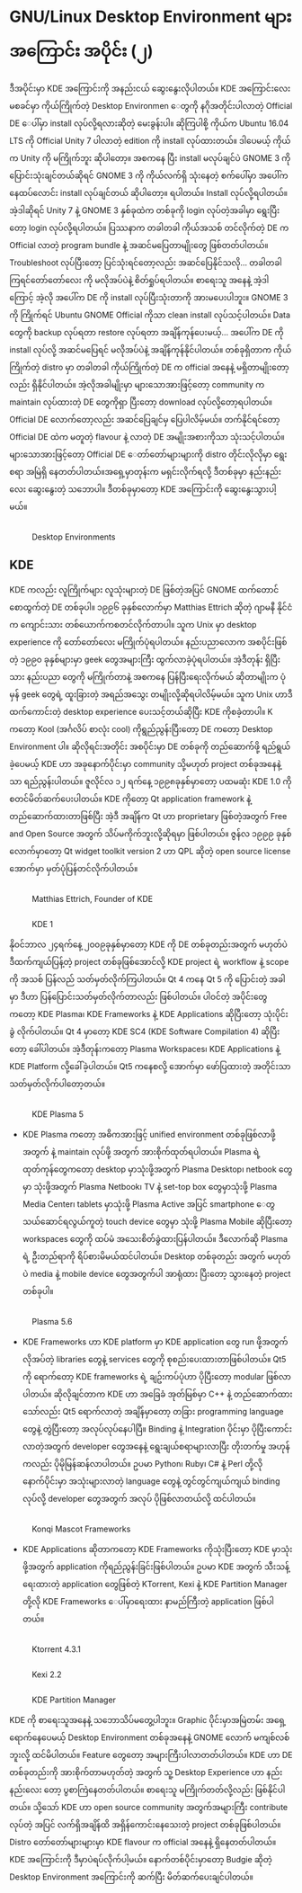 # GNU/Linux Desktop Environment များအကြောင်း အပိုင်း (၂)

ဒီအပိုင်းမှာ KDE အကြောင်းကို အနည်းငယ် ဆွေးနွေးလိုပါတယ်။ KDE အကြောင်းလေးမစခင်မှာ ကိုယ်ကြိုက်တဲ့ Desktop Environmen ေတွကို နဂိုအတိုင်းပါလာတဲ့ Official DE ေပါ်မှာ install လုပ်လို့ရလားဆိုတဲ့ မေးခွန်းပါ။ ဆိုကြပါစို့ ကိုယ်က Ubuntu 16.04 LTS ကို Official Unity 7 ပါလာတဲ့ edition ကို install လုပ်ထားတယ်။ ဒါပေမယ့် ကိုယ်က Unity ကို မကြိုက်ဘူး ဆိုပါတော့။ အစကနေ ပြီး install မလုပ်ချင်ပဲ GNOME 3 ကို ပြောင်းသုံးချင်တယ်ဆိုရင် GNOME 3 ကို ကိုယ်လက်ရှိ သုံးနေတဲ့ စက်ပေါ်မှာ အပေါ်ကနေထပ်လောင်း install လုပ်ချင်တယ် ဆိုပါတော့။ ရပါတယ်။ Install လုပ်လို့ရပါတယ်။ အဲ့ဒါဆိုရင် Unity 7 နဲ့ GNOME 3 နှစ်ခုထဲက တစ်ခုကို login လုပ်တဲ့အခါမှာ ရွေးပြီးတော့ login လုပ်လို့ရပါတယ်။ ပြဿနာက တခါတခါ ကိုယ်အသစ် တင်လိုက်တဲ့ DE က Official လာတဲ့ program bundle နဲ့ အဆင်မပြေတာမျိုးတွေ ဖြစ်တတ်ပါတယ်။ Troubleshoot လုပ်ပြီးတော့ ပြင်သုံးရင်တော့လည်း အဆင်ပြေနိုင်သလို… တခါတခါကြရင်တော်တော်လေး ကို မလိုအပ်ပဲနဲ့ စိတ်ရှုပ်ရပါတယ်။ စာရေးသူ အနေနဲ့ အဲ့ဒါကြောင့် အဲ့လို အပေါ်က DE ကို install လုပ်ပြီးသုံးတာကို အားမပေးပါဘူး။ GNOME 3 ကို ကြိုက်ရင် Ubuntu GNOME Official ကိုသာ clean install လုပ်သင့်ပါတယ်။ Data တွေကို backup လုပ်ရတာ restore လုပ်ရတာ အချိန်ကုန်ပေးမယ့်… အပေါ်က DE ကို install လုပ်လို့ အဆင်မပြေရင် မလိုအပ်ပဲနဲ့ အချိန်ကုန်နိုင်ပါတယ်။ တစ်ခုရှိတာက ကိုယ်ကြိုက်တဲ့ distro မှာ တခါတခါ ကိုယ်ကြိုက်တဲ့ DE က official အနေနဲ့ မရှိတာမျိုးတော့လည်း ရှိနိုင်ပါတယ်။ အဲ့လိုအခါမျိုးမှာ များသောအားဖြင့်တော့ community က maintain လုပ်ထားတဲ့ DE တွေကိုရှာ ပြီးတော့ download လုပ်လို့တော့ရပါတယ်။ Official DE လောက်တော့လည်း အဆင်ပြေချင်မှ ပြေပါလိမ့်မယ်။ တက်နိုင်ရင်တော့ Official DE ထဲက မတူတဲ့ flavour နဲ့ လာတဲ့ DE အမျိုးအစားကိုသာ သုံးသင့်ပါတယ်။ များသောအားဖြင့်တော့ Official DE ေတာ်တော်များများကို distro တိုင်းလိုလိုမှာ ရွေးစရာ အမြဲရှိ နေတတ်ပါတယ်။အရှေ့မှာတုန်းက မရှင်းလိုက်ရလို့ ဒီတစ်ခုမှာ နည်းနည်းလေး ဆွေးနွေးတဲ့ သဘောပါ။ ဒီတစ်ခုမှာတော့ KDE အကြောင်းကို ဆွေးနွေးသွားပါ့မယ်။

<figure><img src="https://i.imgur.com/wH4hCvS.png" alt=""><figcaption><p>Desktop Environments</p></figcaption></figure>

## KDE

KDE ကလည်း လူကြိုက်များ လူသုံးများတဲ့ DE ဖြစ်တဲ့အပြင် GNOME ထက်တောင် စောထွက်တဲ့ DE တစ်ခုပါ။ ၁၉၉၆ ခုနှစ်လောက်မှာ Matthias Ettrich ဆိုတဲ့ ဂျာမနီ နိုင်ငံက ကျောင်းသား တစ်ယောက်ကစတင်လိုက်တာပါ။ သူက Unix မှာ desktop experience ကို တော်တော်လေး မကြိုက်ပုံရပါတယ်။ နည်းပညာလောက အစပိုင်းဖြစ်တဲ့ ၁၉၉၀ ခုနှစ်များမှာ geek တွေအများကြီး ထွက်လာခဲ့ပုံရပါတယ်။ အဲ့ဒီတုန်း ရှိပြီးသား နည်းပညာ တွေကို မကြိုက်တာနဲ့ အစကနေ ပြန်ပြီးရေးလိုက်မယ် ဆိုတာမျိုးက ပုံမှန် geek တွေရဲ့ ထူးခြားတဲ့ အရည်အသွေး တမျိုးလို့ဆိုရပါလိမ့်မယ်။ သူက Unix ဟာဒီထက်ကောင်းတဲ့ desktop experience ပေးသင့်တယ်ဆိုပြီး KDE ကိုစခဲ့တာပါ။ K ကတော့ Kool (အင်္ဂလိပ် စာလုံး cool) ကိုရွည်ညွန်းပြီးတော့ DE ကတော့ Desktop Environment ပါ။ ဆိုလိုရင်းအတိုင်း အစပိုင်းမှာ DE တစ်ခုကို တည်ဆောက်ဖို့ ရည်ရွယ်ခဲ့ပေမယ့် KDE ဟာ အခုနောက်ပိုင်းမှာ community သို့မဟုတ် project တစ်ခုအနေနဲ့သာ ရည်ညွန်းပါတယ်။ ဇူလိုင်လ ၁၂ ရက်နေ့ ၁၉၉၈ခုနှစ်မှာတော့ ပထမဆုံး KDE 1.0 ကို စတင်မိတ်ဆက်ပေးပါတယ်။ KDE ကိုတော့ Qt application framework နဲ့ တည်ဆောက်ထားတာဖြစ်ပြီး အဲ့ဒီ အချိန်က Qt ဟာ proprietary ဖြစ်တဲ့အတွက် Free and Open Source အတွက် သိပ်မကိုက်ဘူးလို့ဆိုရမှာ ဖြစ်ပါတယ်။ ဇွန်လ ၁၉၉၉ ခုနှစ် လောက်မှာတော့ Qt widget toolkit version 2 ဟာ QPL ဆိုတဲ့ open source license အောက်မှာ မှတ်ပုံပြန်တင်လိုက်ပါတယ်။

<figure><img src="https://i.imgur.com/K8ONAVt.jpeg" alt=""><figcaption><p>Matthias Ettrich, Founder of KDE</p></figcaption></figure>

<figure><img src="https://i.imgur.com/kbRU7Sf.jpeg" alt=""><figcaption><p>KDE 1</p></figcaption></figure>

နိုဝင်ဘာလ ၂၄ရက်နေ့ ၂၀၀၉ခုနှစ်မှာတော့ KDE ကို DE တစ်ခုတည်းအတွက် မဟုတ်ပဲ ဒီထက်ကျယ်ပြန့်တဲ့ project တစ်ခုဖြစ်အောင်လို့ KDE project ရဲ့ workflow နဲ့ scope ကို အသစ် ပြန်လည် သတ်မှတ်လိုက်ကြပါတယ်။ Qt 4 ကနေ Qt 5 ကို ပြောင်းတဲ့ အခါမှာ ဒီဟာ ပြန်ပြောင်းသတ်မှတ်လိုက်တာလည်း ဖြစ်ပါတယ်။ ပါဝင်တဲ့ အပိုင်းတွေကတော့ KDE Plasma၊ KDE Frameworks နဲ့ KDE Applications ဆိုပြီးတော့ သုံးပိုင်းခွဲ လိုက်ပါတယ်။ Qt 4 မှာတော့ KDE SC4 (KDE Software Compilation 4) ဆိုပြီးတော့ ခေါ်ပါတယ်။ အဲ့ဒီတုန်းကတော့ Plasma Workspaces၊ KDE Applications နဲ့ KDE Platform လို့ခေါ်ခဲ့ပါတယ်။ Qt5 ကနေစလို့ အောက်မှာ ဖော်ပြထားတဲ့ အတိုင်းသာ သတ်မှတ်လိုက်ပါတော့တယ်။

<figure><img src="https://i.imgur.com/D3VuLwm.png" alt=""><figcaption><p>KDE Plasma 5</p></figcaption></figure>

* KDE Plasma ကတော့ အဓိကအားဖြင့် unified environment တစ်ခုဖြစ်လာဖို့ အတွက် နဲ့ maintain လုပ်ဖို့ အတွက် အားစိုက်ထုတ်ရပါတယ်။ Plasma ရဲ့ ထုတ်ကုန်တွေကတော့ desktop မှာသုံးဖို့အတွက် Plasma Desktop၊ netbook တွေမှာ သုံးဖို့အတွက် Plasma Netbook၊ TV နဲ့ set-top box တွေမှာသုံးဖို့ Plasma Media Center၊ tablets မှာသုံးဖို့ Plasma Active အပြင် smartphone ေတွ သယ်ဆောင်ရလွယ်ကူတဲ့ touch device တွေမှာ သုံးဖို့ Plasma Mobile ဆိုပြီးတော့ workspaces တွေကို ထပ်မံ အသေးစိတ်ခွဲထားပြန်ပါတယ်။ ဒီလောက်ဆို Plasma ရဲ့ ဦးတည်ရာကို ရိပ်စားမိမယ်ထင်ပါတယ်။ Desktop တစ်ခုတည်း အတွက် မဟုတ်ပဲ media နဲ့ mobile device တွေအတွက်ပါ အာရုံထား ပြီးတော့ သွားနေတဲ့ project တစ်ခုပါ။

<figure><img src="https://i.imgur.com/bNJcLLj.png" alt=""><figcaption><p>Plasma 5.6</p></figcaption></figure>

* KDE Frameworks ဟာ KDE platform မှာ KDE application တွေ run ဖို့အတွက် လိုအပ်တဲ့ libraries တွေနဲ့ services တွေကို စုစည်းပေးထားတာဖြစ်ပါတယ်။ Qt5 ကို ရောက်တော့ KDE frameworks ရဲ့ ချဥ်းကပ်ပုံဟာ ပိုပြီးတော့ modular ဖြစ်လာပါတယ်။ ဆိုလိုချင်တာက KDE ဟာ အခြေခံ အုတ်မြစ်မှာ C++ နဲ့ တည်ဆောက်ထားသော်လည်း Qt5 ရောက်လာတဲ့ အချိန်မှာတော့ တခြား programming language တွေနဲ့ တွဲပြီးတော့ အလုပ်လုပ်နေပါပြီ။ Binding နဲ့ Integration ပိုင်းမှာ ပိုပြီးကောင်းလာတဲ့အတွက် developer တွေအနေနဲ့ ရွေးချယ်စရာများလာပြီး တိုးတက်မှု အဟုန်ကလည်း ပိုမိုမြန်ဆန်လာပါတယ်။ ဥပမာ Python၊ Ruby၊ C# နဲ့ Perl တို့လို နောက်ပိုင်းမှာ အသုံးများလာတဲ့ language တွေနဲ့ တွင်တွင်ကျယ်ကျယ် binding လုပ်လို့ developer တွေအတွက် အလုပ် ပိုဖြစ်လာတယ်လို့ ထင်ပါတယ်။

<figure><img src="https://i.imgur.com/aXrM2ln.png" alt=""><figcaption><p>Konqi Mascot Frameworks</p></figcaption></figure>

* KDE Applications ဆိုတာကတော့ KDE Frameworks ကိုသုံးပြီးတော့ KDE မှာသုံးဖို့အတွက် application ကိုရည်ညွန်းခြင်းဖြစ်ပါတယ်။ ဥပမာ KDE အတွက် သီးသန့်ရေးထားတဲ့ application တွေဖြစ်တဲ့ KTorrent, Kexi နဲ့ KDE Partition Manager တို့လို KDE Frameworks ေပါ်မှာရေးထား နာမည်ကြီးတဲ့ application ဖြစ်ပါတယ်။

<figure><img src="https://i.imgur.com/kP3KtEN.png" alt=""><figcaption><p>Ktorrent 4.3.1</p></figcaption></figure>

<figure><img src="https://i.imgur.com/RBtUqzB.png" alt=""><figcaption><p>Kexi 2.2</p></figcaption></figure>

<figure><img src="https://i.imgur.com/JUmcCIo.jpeg" alt=""><figcaption><p>KDE Partition Manager</p></figcaption></figure>

KDE ကို စာရေးသူအနေနဲ့ သဘောသိပ်မတွေ့ပါဘူး။ Graphic ပိုင်းမှာအမြဲတမ်း အရှေ့ရောက်နေပေမယ့် Desktop Environment တစ်ခုအနေနဲ့ GNOME လောက် မကျစ်လစ်ဘူးလို့ ထင်မိပါတယ်။ Feature တွေတော့ အများကြီးပါလာတတ်ပါတယ်။ KDE ဟာ DE တစ်ခုတည်းကို အားစိုက်တာမဟုတ်တဲ့ အတွက် သူ့ Desktop Experience ဟာ နည်းနည်းလေး တော့ ပွစာကြဲနေတတ်ပါတယ်။ စာရေးသူ မကြိုက်တတ်လို့လည်း ဖြစ်နိုင်ပါတယ်။ သို့သော် KDE ဟာ open source community အတွက်အများကြီး contribute လုပ်တဲ့ အပြင် လက်ရှိအချိန်ထိ အရှိန်ကောင်းနေသေးတဲ့ project တစ်ခုဖြစ်ပါတယ်။ Distro တော်တော်များများမှာ KDE flavour က official အနေနဲ့ ရှိနေတတ်ပါတယ်။ KDE အကြောင်းကို ဒီမှာပဲရပ်လိုက်ပါ့မယ်။ နောက်တစ်ပိုင်းမှာတော့ Budgie ဆိုတဲ့ Desktop Environment အကြောင်းကို ဆက်ပြီး မိတ်ဆက်ပေးချင်ပါတယ်။
